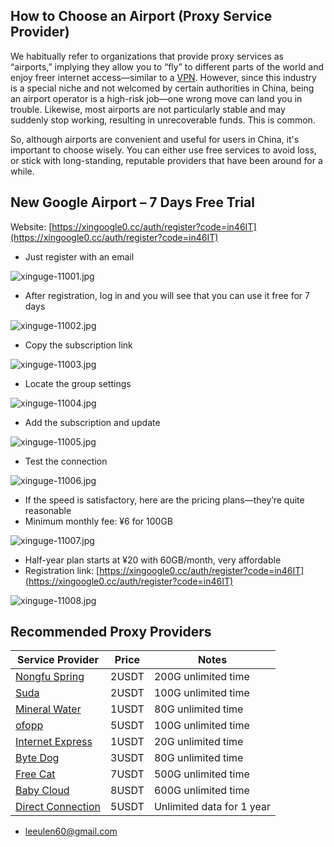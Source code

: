 ## How to Choose an Airport (Proxy Service Provider)

We habitually refer to organizations that provide proxy services as “airports,” implying they allow you to “fly” to different parts of the world and enjoy freer internet access—similar to a [VPN](https://getfreevpn.info/zh). However, since this industry is a special niche and not welcomed by certain authorities in China, being an airport operator is a high-risk job—one wrong move can land you in trouble. Likewise, most airports are not particularly stable and may suddenly stop working, resulting in unrecoverable funds. This is common.

So, although airports are convenient and useful for users in China, it's important to choose wisely. You can either use free services to avoid loss, or stick with long-standing, reputable providers that have been around for a while.

## New Google Airport – 7 Days Free Trial

Website: [https://xingoogle0.cc/auth/register?code=in46IT](https://xingoogle0.cc/auth/register?code=in46IT)

* Just register with an email

![xinguge-11001.jpg](https://nekobox.info/img/xinguge-11001.jpg)

* After registration, log in and you will see that you can use it free for 7 days

![xinguge-11002.jpg](https://nekobox.info/img/xinguge-11002.jpg)

* Copy the subscription link

![xinguge-11003.jpg](https://nekobox.info/img/xinguge-11003.jpg)

* Locate the group settings

![xinguge-11004.jpg](https://nekobox.info/img/xinguge-11004.jpg)

* Add the subscription and update

![xinguge-11005.jpg](https://nekobox.info/img/xinguge-11005.jpg)

* Test the connection

![xinguge-11006.jpg](https://nekobox.info/img/xinguge-11006.jpg)

* If the speed is satisfactory, here are the pricing plans—they’re quite reasonable
* Minimum monthly fee: ¥6 for 100GB

![xinguge-11007.jpg](https://nekobox.info/img/xinguge-11007.jpg)

* Half-year plan starts at ¥20 with 60GB/month, very affordable
* Registration link: [https://xingoogle0.cc/auth/register?code=in46IT](https://xingoogle0.cc/auth/register?code=in46IT)

![xinguge-11008.jpg](https://nekobox.info/img/xinguge-11008.jpg)

## Recommended Proxy Providers

| Service Provider | Price | Notes |
|---|---|---|
| [Nongfu Spring](https://www.nfsq.us/#/register?code=i1fXTMYk) | 2USDT | 200G unlimited time |
| [Suda](https://mala.sudatech.store/register?code=3DYnOBtE) | 2USDT | 100G unlimited time |
| [Mineral Water](https://5ldpe1hbmgj4ryv9.600mlt.cc/register?code=noYz548c) | 1USDT | 80G unlimited time |
| [ofopp](https://kk.ofopp.net/#/register?code=A2UmuXR8) | 5USDT | 100G unlimited time |
| [Internet Express](https://wjkc66.vip?c=REZUOC) | 1USDT | 20G unlimited time |
| [Byte Dog](https://user.bytedog.icu/#/register?code=GXPuAhzt) | 3USDT | 80G unlimited time |
| [Free Cat](https://us.freecat.cc/register?code=czdF7PXY) | 7USDT | 500G unlimited time |
| [Baby Cloud](https://web1.bby011.com/#/register?code=8xTTMr2f) | 8USDT | 600G unlimited time |
| [Direct Connection](https://bnb.lat/buy/3) | 5USDT | Unlimited data for 1 year |

* [leeulen60@gmail.com](mailto:leeulen60@gmail.com)

